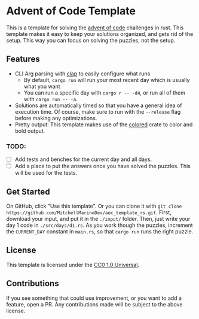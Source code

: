 # Advent of Code Template

This is a template for solving the [advent of code](https://adventofcode.com) 
challenges in rust. This template makes it easy to keep your solutions organized,
and gets rid of the setup. This way you can focus on solving the puzzles, not the
setup.

## Features

 - CLI Arg parsing with [clap](https://docs.rs/clap) to easily configure what runs
   - By default, `cargo run` will run your most recent day which is usually what you 
want
   - You can run a specific day with `cargo r -- -d4`, or run all of them with 
     `cargo run -- -a`.
 - Solutions are automatically timed so that you have a general idea of execution 
time. Of course, make sure to run with the `--release` flag before making any 
optimizations.
 - Pretty output: This template makes use of the [colored](https://docs.rs/colored)
crate to color and bold output.

### TODO:

 - [ ] Add tests and benches for the current day and all days.
 - [ ] Add a place to put the answers once you have solved the puzzles. This will
 be used for the tests.

## Get Started

On GitHub, click "Use this template". Or you can clone it with 
`git clone https://github.com/MitchellMarinoDev/aoc_template_rs.git`.
First, download your input, and put it in the `./input/` folder. Then, just write
your day 1 code in `./src/days/d1.rs`. As you work though the puzzles, increment 
the `CURRENT_DAY` constant in `main.rs`, so that `cargo run` runs the right puzzle.

## License

This template is licensed under the [CC0 1.0 Universal](LICENSE).

## Contributions

If you see something that could use improvement, or you want to add a feature, 
open a PR. Any contributions made will be subject to the above license.
